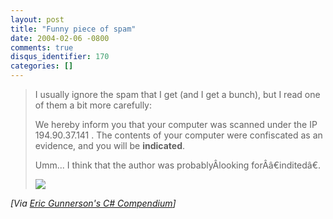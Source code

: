 ```yaml
---
layout: post
title: "Funny piece of spam"
date: 2004-02-06 -0800
comments: true
disqus_identifier: 170
categories: []
---
```

> I usually ignore the spam that I get (and I get a bunch), but I read
> one of them a bit more carefully:
>
> We hereby inform you that your computer was scanned under the IP
> 194.90.37.141 . The contents of your computer were confiscated as an
> evidence, and you will be **indicated**.
>
> Umm... I think that the author was probablyÂlooking forÂâ€inditedâ€.
>
> ![](http://weblogs.asp.net/ericgu/aggbug/68266.aspx)

*[Via [Eric Gunnerson's C\#
Compendium](http://weblogs.asp.net/ericgu/archive/2004/02/05/68266.aspx)]*

